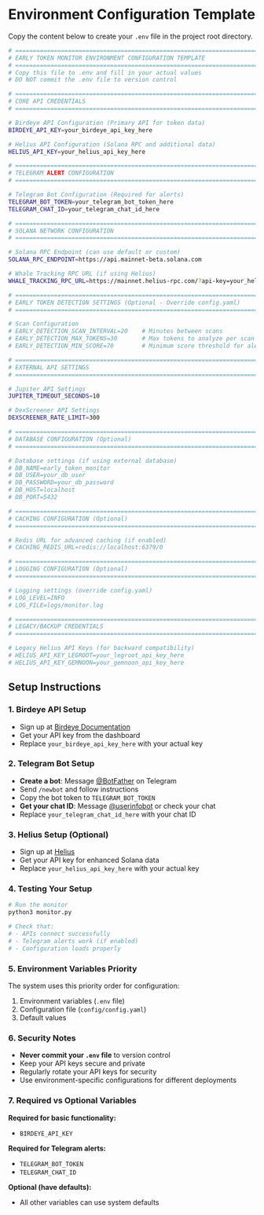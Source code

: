 # Environment Configuration Template

Copy the content below to create your `.env` file in the project root directory.

```bash
# ====================================================================================
# EARLY TOKEN MONITOR ENVIRONMENT CONFIGURATION TEMPLATE
# ====================================================================================
# Copy this file to .env and fill in your actual values
# DO NOT commit the .env file to version control

# ====================================================================================
# CORE API CREDENTIALS
# ====================================================================================

# Birdeye API Configuration (Primary API for token data)
BIRDEYE_API_KEY=your_birdeye_api_key_here

# Helius API Configuration (Solana RPC and additional data)
HELIUS_API_KEY=your_helius_api_key_here

# ====================================================================================
# TELEGRAM ALERT CONFIGURATION
# ====================================================================================

# Telegram Bot Configuration (Required for alerts)
TELEGRAM_BOT_TOKEN=your_telegram_bot_token_here
TELEGRAM_CHAT_ID=your_telegram_chat_id_here

# ====================================================================================
# SOLANA NETWORK CONFIGURATION
# ====================================================================================

# Solana RPC Endpoint (can use default or custom)
SOLANA_RPC_ENDPOINT=https://api.mainnet-beta.solana.com

# Whale Tracking RPC URL (if using Helius)
WHALE_TRACKING_RPC_URL=https://mainnet.helius-rpc.com/?api-key=your_helius_api_key_here

# ====================================================================================
# EARLY TOKEN DETECTION SETTINGS (Optional - Override config.yaml)
# ====================================================================================

# Scan Configuration
# EARLY_DETECTION_SCAN_INTERVAL=20    # Minutes between scans
# EARLY_DETECTION_MAX_TOKENS=30       # Max tokens to analyze per scan
# EARLY_DETECTION_MIN_SCORE=70        # Minimum score threshold for alerts

# ====================================================================================
# EXTERNAL API SETTINGS
# ====================================================================================

# Jupiter API Settings
JUPITER_TIMEOUT_SECONDS=10

# DexScreener API Settings
DEXSCREENER_RATE_LIMIT=300

# ====================================================================================
# DATABASE CONFIGURATION (Optional)
# ====================================================================================

# Database settings (if using external database)
# DB_NAME=early_token_monitor
# DB_USER=your_db_user
# DB_PASSWORD=your_db_password
# DB_HOST=localhost
# DB_PORT=5432

# ====================================================================================
# CACHING CONFIGURATION (Optional)
# ====================================================================================

# Redis URL for advanced caching (if enabled)
# CACHING_REDIS_URL=redis://localhost:6379/0

# ====================================================================================
# LOGGING CONFIGURATION (Optional)
# ====================================================================================

# Logging settings (override config.yaml)
# LOG_LEVEL=INFO
# LOG_FILE=logs/monitor.log

# ====================================================================================
# LEGACY/BACKUP CREDENTIALS
# ====================================================================================

# Legacy Helius API Keys (for backward compatibility)
# HELIUS_API_KEY_LEGROOT=your_legroot_api_key_here
# HELIUS_API_KEY_GEMNOON=your_gemnoon_api_key_here
```

## Setup Instructions

### 1. Birdeye API Setup
- Sign up at [Birdeye Documentation](https://docs.birdeye.so/)
- Get your API key from the dashboard
- Replace `your_birdeye_api_key_here` with your actual key

### 2. Telegram Bot Setup
- **Create a bot**: Message [@BotFather](https://t.me/BotFather) on Telegram
- Send `/newbot` and follow instructions
- Copy the bot token to `TELEGRAM_BOT_TOKEN`
- **Get your chat ID**: Message [@userinfobot](https://t.me/userinfobot) or check your chat
- Replace `your_telegram_chat_id_here` with your chat ID

### 3. Helius Setup (Optional)
- Sign up at [Helius](https://helius.xyz/)
- Get your API key for enhanced Solana data
- Replace `your_helius_api_key_here` with your actual key

### 4. Testing Your Setup
```bash
# Run the monitor
python3 monitor.py

# Check that:
# - APIs connect successfully
# - Telegram alerts work (if enabled)
# - Configuration loads properly
```

### 5. Environment Variables Priority

The system uses this priority order for configuration:
1. Environment variables (`.env` file)
2. Configuration file (`config/config.yaml`)
3. Default values

### 6. Security Notes

- **Never commit your `.env` file** to version control
- Keep your API keys secure and private
- Regularly rotate your API keys for security
- Use environment-specific configurations for different deployments

### 7. Required vs Optional Variables

**Required for basic functionality:**
- `BIRDEYE_API_KEY`

**Required for Telegram alerts:**
- `TELEGRAM_BOT_TOKEN`
- `TELEGRAM_CHAT_ID`

**Optional (have defaults):**
- All other variables can use system defaults 